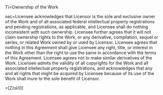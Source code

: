 Ti=Ownership of the Work

sec=Licensee acknowledges that Licensor is the sole and exclusive owner of the Work and of all associated federal intellectual property registrations and pending registrations, as applicable, and Licensee shall do nothing inconsistent with such ownership. Licensee further agrees that it will not claim ownership rights to the Work, or any derivative, compilation, sequel or series, or related Work owned by or used by Licensor. Licensee agrees that nothing in this Agreement shall give Licensee any right, title, or interest in the Work other than the right to use the same in accordance with the terms of this Agreement. Licensee agrees not to make similar derivatives of the Work. Licensee admits the validity of all copyrights for the Work and all associated intellectual property registrations, and acknowledges that any and all rights that might be acquired by Licensee because of its use of the Work shall inure to the sole benefit of Licensor.

=[Z/ol/0]
